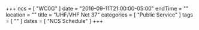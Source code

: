 +++
ncs = [ "WC0G" ]
date = "2016-09-11T21:00:00-05:00"
endTime = ""
location = ""
title = "UHF/VHF Net 37"
categories = [ "Public Service" ]
tags = [ "" ]
dates = [ "NCS Schedule" ]
+++
